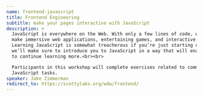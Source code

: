```yaml
---
name: frontend-javascript
title: Frontend Engineering
subtitle: make your pages interactive with JavaScript
description: >
  JavaScript is everywhere on the Web. With only a few lines of code, we can
  make immersive web applications, entertaining games, and interactive sites.
  Learning JavaScript is somewhat treacherous if you’re just starting out, so
  we’ll make sure to introduce you to JavaScript in a way that will enable you
  to continue learning more.<br><br>

  Participants in this workshop will complete exercises related to common
  JavaScript tasks.
speaker: Jake Zimmerman
redirect_to: https://scottylabs.org/wdw/frontend/
---
```

